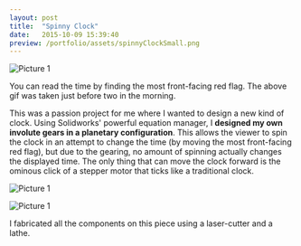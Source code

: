 ```yaml
---
layout: post
title:  "Spinny Clock"
date:   2015-10-09 15:39:40
preview: /portfolio/assets/spinnyClockSmall.png
---
```


![Picture 1]({{"/assets/spinnyClock.gif"|absolute_url}})

You can read the time by finding the most front-facing red flag. The above gif was taken just before two in the morning.

This was a passion project for me where I wanted to design a new kind of clock. Using Solidworks' powerful equation manager, I __designed my own involute gears in a planetary configuration__. This allows the viewer to spin the clock in an attempt to change the time (by moving the most front-facing red flag), but due to the gearing, no amount of spinning actually changes the displayed time. The only thing that can move the clock forward is the ominous click of a stepper motor that ticks like a traditional clock.

![Picture 1]({{"/assets/spinnyClockDetail.jpg"|absolute_url}})

![Picture 1]({{"/assets/spinnyClockLarge.jpg"|absolute_url}})

I fabricated all the components on this piece using a laser-cutter and a lathe.